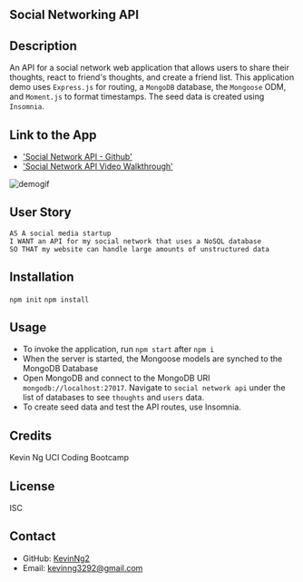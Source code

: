 ## Social Networking API

## Description
An API for a social network web application that allows users to share their thoughts, react to friend's thoughts, and create a friend list. This application demo uses `Express.js` for routing, a `MongoDB` database, the `Mongoose` ODM, and `Moment.js` to format timestamps. The seed data is created using `Insomnia`.

## Link to the App
* ['Social Network API - Github'](https://github.com/KevinNg2/Social-Network-API)
* ['Social Network API Video Walkthrough'](./assets/Social%20Network%20API.webm)

![demogif](assets/Social%20Network%20API.gif)

## User Story
```
AS A social media startup
I WANT an API for my social network that uses a NoSQL database
SO THAT my website can handle large amounts of unstructured data
```

## Installation
`npm init`
`npm install`

## Usage
- To invoke the application, run `npm start` after `npm i`
- When the server is started, the Mongoose models are synched to the MongoDB Database
- Open MongoDB and connect to the MongoDB URI `mongodb://localhost:27017`. Navigate to `social network api` under the list of databases to see `thoughts` and `users` data.
- To create seed data and test the API routes, use Insomnia.

## Credits 
Kevin Ng UCI Coding Bootcamp

## License 
ISC

## Contact
- GitHub: [KevinNg2](https://github.com/KevinNg2)
- Email: [kevinng3292@gmail.com](mailto:kevinng3292@gmail.com)